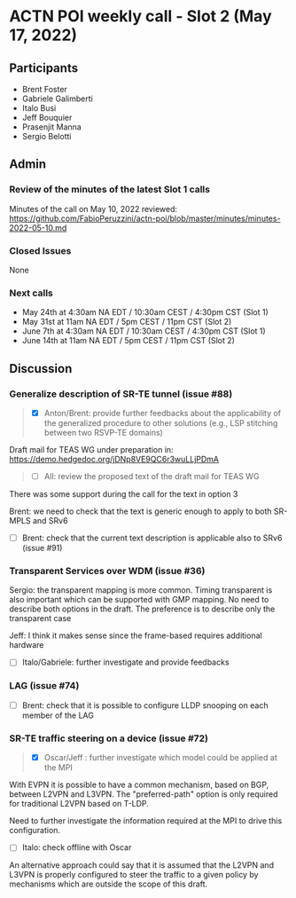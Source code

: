 # ACTN POI weekly call - Slot 2 (May 17, 2022)

## Participants
- Brent Foster
- Gabriele Galimberti
- Italo Busi
- Jeff Bouquier
- Prasenjit Manna
- Sergio Belotti

## Admin

### Review of the minutes of the latest Slot 1 calls

Minutes of the call on May 10, 2022 reviewed: https://github.com/FabioPeruzzini/actn-poi/blob/master/minutes/minutes-2022-05-10.md

### Closed Issues

None

### Next calls

- May 24th at 4:30am NA EDT / 10:30am CEST / 4:30pm CST (Slot 1)
- May 31st at 11am NA EDT / 5pm CEST / 11pm CST (Slot 2)
- June 7th at 4:30am NA EDT / 10:30am CEST / 4:30pm CST (Slot 1)
- June 14th at 11am NA EDT / 5pm CEST / 11pm CST (Slot 2)

## Discussion

### Generalize description of SR-TE tunnel (issue #88)

> - [x] Anton/Brent: provide further feedbacks about the applicability of the generalized procedure to other solutions (e.g., LSP stitching between two RSVP-TE domains)

Draft mail for TEAS WG under preparation in: https://demo.hedgedoc.org/jDNp8VE9QC6r3wuLLjPDmA

> - [ ] All: review the proposed text of the draft mail for TEAS WG

There was some support during the call for the text in option 3

Brent: we need to check that the text is generic enough to apply to both SR-MPLS and SRv6

- [ ] Brent: check that the current text description is applicable also to SRv6 (issue #91)

### Transparent Services over WDM (issue #36)

Sergio: the transparent mapping is more common. Timing transparent is also important which can be supported with GMP mapping. No need to describe both options in the draft. The preference is to describe only the transparent case

Jeff: I think it makes sense since the frame-based requires additional hardware

- [ ] Italo/Gabriele: further investigate and provide feedbacks

### LAG (issue #74)

- [ ] Brent: check that it is possible to configure LLDP snooping on each member of the LAG

### SR-TE traffic steering on a device (issue #72)

> - [x] Oscar/Jeff : further investigate which model could be applied at the MPI

With EVPN it is possible to have a common mechanism, based on BGP, between L2VPN and L3VPN. The "preferred-path" option is only required for traditional L2VPN based on T-LDP.

Need to further investigate the information required at the MPI to drive this configuration.

- [ ] Italo: check offline with Oscar

An alternative approach could say that it is assumed that the L2VPN and L3VPN is properly configured to steer the traffic to a given policy by mechanisms which are outside the scope of this draft.
